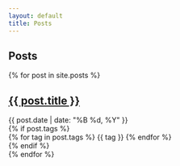 ```yaml
---
layout: default
title: Posts
---
```


## Posts

<div class="posts-list">
  {% for post in site.posts %}
    <div class="post-item">
      <h2>
        <a href="{{ post.url | relative_url }}">{{ post.title }}</a>
      </h2>
      <div class="post-date">{{ post.date | date: "%B %d, %Y" }}</div>
      {% if post.tags %}
        <div class="post-tags">
          {% for tag in post.tags %}
            <span class="post-tag">{{ tag }}</span>
          {% endfor %}
        </div>
      {% endif %}
    </div>
  {% endfor %}
</div>
